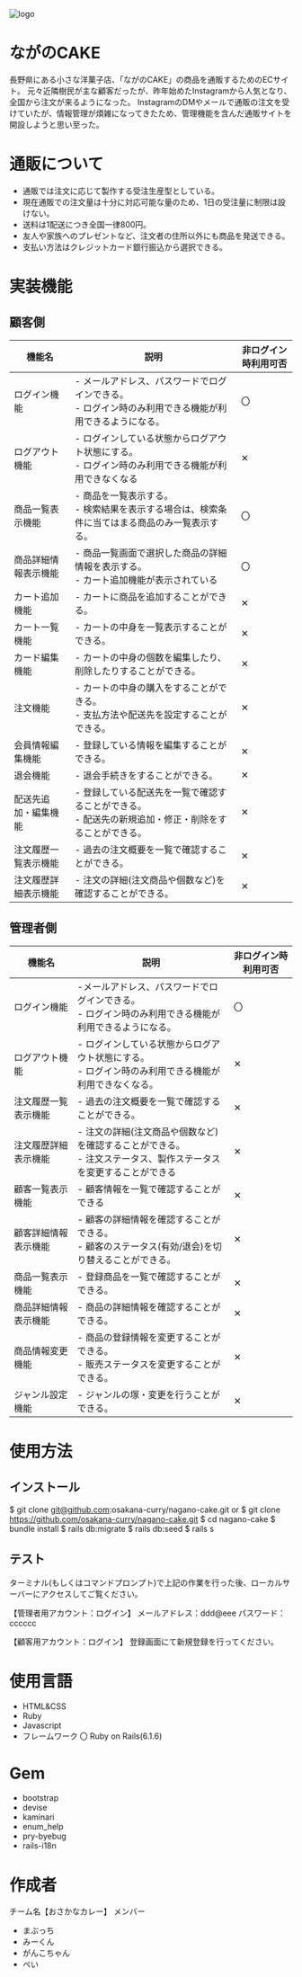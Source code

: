 ![logo](https://user-images.githubusercontent.com/102849653/170404211-1ae750b1-64da-4e85-ab05-73a78c999ea8.png)

# ながのCAKE

長野県にある小さな洋菓子店、「ながのCAKE」の商品を通販するためのECサイト。
元々近隣樹民が主な顧客だったが、昨年始めたInstagramから人気となり、全国から注文が来るようになった。
InstagramのDMやメールで通販の注文を受けていたが、情報管理が煩雑になってきたため、管理機能を含んだ通販サイトを開設しようと思い至った。

# 通販について

- 通販では注文に応じて製作する受注生産型としている。
- 現在通販での注文量は十分に対応可能な量のため、1日の受注量に制限は設けない。
- 送料は1配送につき全国一律800円。
- 友人や家族へのプレゼントなど、注文者の住所以外にも商品を発送できる。
- 支払い方法はクレジットカード銀行振込から選択できる。

# 実装機能

## 顧客側

| 機能名 | 説明 | 非ログイン時利用可否 |
| --- | --- | --- |
| ログイン機能 | - メールアドレス、パスワードでログインできる。<br> - ログイン時のみ利用できる機能が利用できるようになる。| 〇 |
| ログアウト機能 | - ログインしている状態からログアウト状態にする。<br> - ログイン時のみ利用できる機能が利用できなくなる | ✕ |
| 商品一覧表示機能 | - 商品を一覧表示する。<br> - 検索結果を表示する場合は、検索条件に当てはまる商品のみ一覧表示する。 | 〇 |
| 商品詳細情報表示機能 | - 商品一覧画面で選択した商品の詳細情報を表示する。<br> - カート追加機能が表示されている | 〇 |
| カート追加機能 | - カートに商品を追加することができる。 | ✕ |
| カート一覧機能 | - カートの中身を一覧表示することができる。 | ✕  |
| カード編集機能 | - カートの中身の個数を編集したり、削除したりすることができる。 | ✕  |
| 注文機能 | - カートの中身の購入をすることができる。<br> - 支払方法や配送先を設定することができる。 | ✕  |
| 会員情報編集機能 | - 登録している情報を編集することができる。 | ✕  |
| 退会機能 | - 退会手続きをすることができる。| ✕  |
| 配送先追加・編集機能 | - 登録している配送先を一覧で確認することができる。<br> - 配送先の新規追加・修正・削除をすることができる。 | ✕  |
| 注文履歴一覧表示機能 | - 過去の注文概要を一覧で確認することができる。 | ✕  |
| 注文履歴詳細表示機能 | - 注文の詳細(注文商品や個数など)を確認することができる。 | ✕  |

## 管理者側

| 機能名 | 説明 | 非ログイン時利用可否 |
| --- | --- | --- |
| ログイン機能 | -メールアドレス、パスワードでログインできる。<br> - ログイン時のみ利用できる機能が利用できるようになる。 | 〇 |
| ログアウト機能 | - ログインしている状態からログアウト状態にする。<br> - ログイン時のみ利用できる機能が利用できなくなる。 | ✕ |
| 注文履歴一覧表示機能 | - 過去の注文概要を一覧で確認することができる。 | ✕ |
| 注文履歴詳細表示機能 | - 注文の詳細(注文商品や個数など)を確認することができる。<br> - 注文ステータス、製作ステータスを変更することができる | ✕ |
| 顧客一覧表示機能 | - 顧客情報を一覧で確認することができる | ✕ |
| 顧客詳細情報表示機能 | - 顧客の詳細情報を確認することができる。<br> - 顧客のステータス(有効/退会)を切り替えることができる。 | ✕ |
| 商品一覧表示機能 | - 登録商品を一覧で確認することができる。 | ✕ |
| 商品詳細情報表示機能 | - 商品の詳細情報を確認することができる。 | ✕ |
| 商品情報変更機能 | - 商品の登録情報を変更することができる。<br> - 販売ステータスを変更することができる。 | ✕ |
| ジャンル設定機能 | - ジャンルの塚・変更を行うことができる。 | ✕ |

# 使用方法

## インストール

$ git clone git@github.com:osakana-curry/nagano-cake.git
or
$ git clone https://github.com/osakana-curry/nagano-cake.git
$ cd nagano-cake
$ bundle install
$ rails db:migrate
$ rails db:seed
$ rails s

## テスト

ターミナル(もしくはコマンドプロンプト)で上記の作業を行った後、ローカルサーバーにアクセスしてご覧ください。

【管理者用アカウント：ログイン】
メールアドレス：ddd@eee
パスワード：cccccc

【顧客用アカウント：ログイン】
登録画面にて新規登録を行ってください。

# 使用言語

- HTML&CSS
- Ruby
- Javascript
- フレームワーク
〇 Ruby on Rails(6.1.6)

# Gem

- bootstrap
- devise
- kaminari
- enum_help
- pry-byebug
- rails-i18n

# 作成者

チーム名【おさかなカレー】
メンバー
- まぶっち
- みーくん
- がんこちゃん
- ぺい

